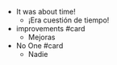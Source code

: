 - It was about time!
	- ¡Era cuestión de tiempo!
- improvements #card
	- Mejoras
- No One  #card
	- Nadie